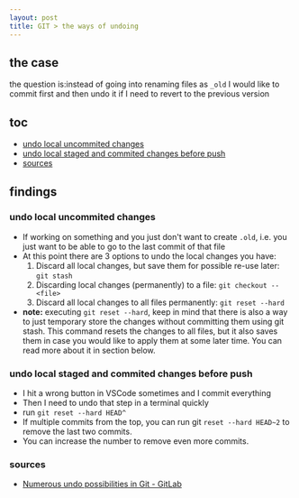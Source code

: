 ```yaml
---
layout: post
title: GIT > the ways of undoing
---
```

## the case	
the question is:instead of going into renaming files as `_old` I would like to commit first and then undo it if I need to revert to the previous version

## toc
<!-- TOC -->

- [undo local uncommited changes](#undo-local-uncommited-changes)
- [undo local staged and commited changes before push](#undo-local-staged-and-commited-changes-before-push)
- [sources](#sources)

<!-- /TOC -->

## findings
### undo local uncommited changes
* If working on something and you just don't want to create `.old`, i.e. you just want to be able to go to the last commit of that file
* At this point there are 3 options to undo the local changes you have:
    1. Discard all local changes, but save them for possible re-use later: `git stash`
    2. Discarding local changes (permanently) to a file: `git checkout -- <file>`
    3. Discard all local changes to all files permanently: `git reset --hard`
* **note:** executing `git reset --hard`, keep in mind that there is also a way to just temporary store the changes without committing them using git stash. This command resets the changes to all files, but it also saves them in case you would like to apply them at some later time. You can read more about it in section below.

### undo local staged and commited changes before push
* I hit a wrong button in VSCode sometimes and I commit everything
* Then I need to undo that step in a terminal quickly
* run `git reset --hard HEAD^` 
* If multiple commits from the top, you can run git `reset --hard HEAD~2` to remove the last two commits. 
* You can increase the number to remove even more commits.

### sources
* [Numerous undo possibilities in Git - GitLab](https://docs.gitlab.com/ee/topics/git/numerous_undo_possibilities_in_git/)